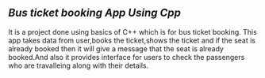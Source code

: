 ## ***Bus ticket booking App Using Cpp***

It is a project done using basics of C++ which is for bus ticket booking. This app takes data from user,books the ticket,shows the ticket and if the seat is already booked then it will give a message that the seat is already booked.And also it provides interface for users to check the passengers who are travalleing along with their details.
